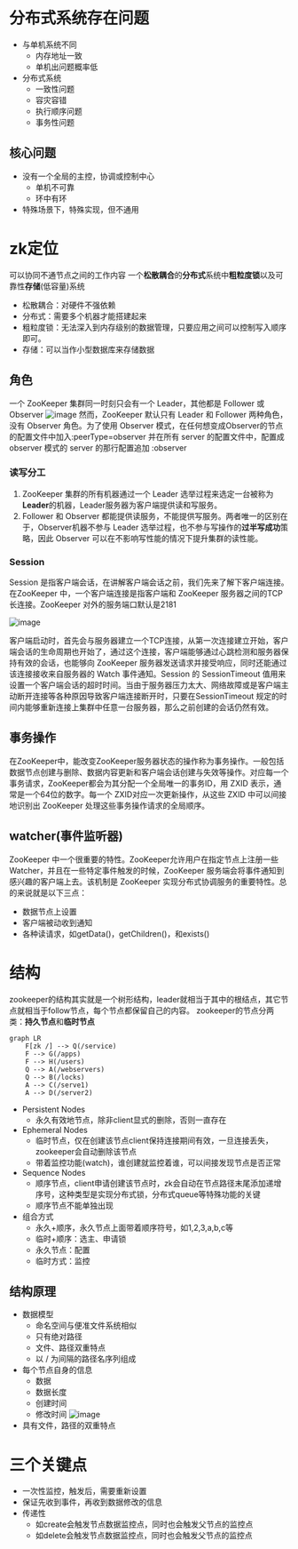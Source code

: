 # 分布式系统存在问题
- 与单机系统不同 
    - 内存地址一致 
    - 单机出问题概率低 
- 分布式系统 
    - 一致性问题 
    - 容灾容错 
    - 执行顺序问题 
    - 事务性问题

## 核心问题
- 没有一个全局的主控，协调或控制中心 
    - 单机不可靠 
    - 环中有环 
- 特殊场景下，特殊实现，但不通用

# zk定位
可以协同不通节点之间的工作内容
一个**松散耦合**的**分布式**系统中**粗粒度锁**以及可靠性**存储**(低容量)系统
- 松散耦合：对硬件不强依赖
- 分布式：需要多个机器才能搭建起来
- 粗粒度锁：无法深入到内存级别的数据管理，只要应用之间可以控制写入顺序即可。
- 存储：可以当作小型数据库来存储数据

## 角色
一个 ZooKeeper 集群同一时刻只会有一个 Leader，其他都是 Follower 或 Observer
![image](https://gz-1301139642.cos.ap-nanjing.myqcloud.com/%E5%BE%AE%E4%BF%A1%E5%9B%BE%E7%89%87_20200421212917.png)
然而，ZooKeeper 默认只有 Leader 和 Follower 两种角色，没有 Observer 角色。为了使用 Observer 模式，在任何想变成Observer的节点的配置文件中加入:peerType=observer 并在所有 server 的配置文件中，配置成 observer 模式的 server 的那行配置追加 :observer

### 读写分工
1. ZooKeeper 集群的所有机器通过一个 Leader 选举过程来选定一台被称为**Leader**的机器，Leader服务器为客户端提供读和写服务。
2. Follower 和 Observer 都能提供读服务，不能提供写服务。两者唯一的区别在于，Observer机器不参与 Leader 选举过程，也不参与写操作的**过半写成功**策略，因此 Observer 可以在不影响写性能的情况下提升集群的读性能。

### Session
Session 是指客户端会话，在讲解客户端会话之前，我们先来了解下客户端连接。在ZooKeeper 中，一个客户端连接是指客户端和 ZooKeeper 服务器之间的TCP长连接。ZooKeeper 对外的服务端口默认是2181

![image](https://gz-1301139642.cos.ap-nanjing.myqcloud.com/%E5%BE%AE%E4%BF%A1%E5%9B%BE%E7%89%87_20200421212925.png)

客户端启动时，首先会与服务器建立一个TCP连接，从第一次连接建立开始，客户端会话的生命周期也开始了，通过这个连接，客户端能够通过心跳检测和服务器保持有效的会话，也能够向 ZooKeeper 服务器发送请求并接受响应，同时还能通过该连接接收来自服务器的 Watch 事件通知。Session 的 SessionTimeout 值用来设置一个客户端会话的超时时间。当由于服务器压力太大、网络故障或是客户端主动断开连接等各种原因导致客户端连接断开时，只要在SessionTimeout 规定的时间内能够重新连接上集群中任意一台服务器，那么之前创建的会话仍然有效。

## 事务操作
在ZooKeeper中，能改变ZooKeeper服务器状态的操作称为事务操作。一般包括数据节点创建与删除、数据内容更新和客户端会话创建与失效等操作。对应每一个事务请求，ZooKeeper都会为其分配一个全局唯一的事务ID，用 ZXID 表示，通常是一个64位的数字。每一个 ZXID对应一次更新操作，从这些 ZXID 中可以间接地识别出 ZooKeeper 处理这些事务操作请求的全局顺序。

## watcher(事件监听器)
ZooKeeper 中一个很重要的特性。ZooKeeper允许用户在指定节点上注册一些 Watcher，并且在一些特定事件触发的时候，ZooKeeper 服务端会将事件通知到感兴趣的客户端上去。该机制是 ZooKeeper 实现分布式协调服务的重要特性。总的来说就是以下三点：
- 数据节点上设置 
- 客户端被动收到通知 
- 各种读请求，如getData()，getChildren()，和exists()

# 结构
zookeeper的结构其实就是一个树形结构，leader就相当于其中的根结点，其它节点就相当于follow节点，每个节点都保留自己的内容。
zookeeper的节点分两类：**持久节点**和**临时节点**
```
graph LR
    F[zk /] --> Q(/service)
    F --> G(/apps)
    F --> H(/users)
    Q --> A(/webservers)
    Q --> B(/locks)
    A --> C(/serve1)
    A --> D(/server2)
```

- Persistent Nodes 
    - 永久有效地节点，除非client显式的删除，否则一直存在 
- Ephemeral Nodes 
    - 临时节点，仅在创建该节点client保持连接期间有效，一旦连接丢失，zookeeper会自动删除该节点 
    - 带着监控功能(watch)，谁创建就监控着谁，可以间接发现节点是否正常
- Sequence Nodes
    - 顺序节点，client申请创建该节点时，zk会自动在节点路径末尾添加递增序号，这种类型是实现分布式锁，分布式queue等特殊功能的关键
    - 顺序节点不能单独出现
- 组合方式
    - 永久+顺序，永久节点上面带着顺序符号，如1,2,3,a,b,c等
    - 临时+顺序：选主、申请锁
    - 永久节点：配置
    - 临时方式：监控

## 结构原理
- 数据模型
    - 命名空间与便准文件系统相似
    - 只有绝对路径
    - 文件、路径双重特点
    - 以 / 为间隔的路径名序列组成 
- 每个节点自身的信息 
    - 数据 
    - 数据长度 
    - 创建时间 
    - 修改时间
![image](https://note.youdao.com/yws/res/83579/91E394B3E4DE4F78ADC7043B4EF06704)
- 具有文件，路径的双重特点

# 三个关键点 
- 一次性监控，触发后，需要重新设置 
- 保证先收到事件，再收到数据修改的信息 
- 传递性 
    - 如create会触发节点数据监控点，同时也会触发父节点的监控点 
    - 如delete会触发节点数据监控点，同时也会触发父节点的监控点